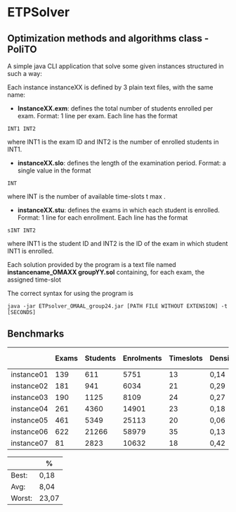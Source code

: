 # ETPSolver
## Optimization methods and algorithms class - PoliTO

A simple java CLI application that solve some given instances structured in such a way:

Each instance instanceXX is defined by 3 plain text files, with the same name:
* **InstanceXX.exm**: defines the total number of students enrolled per exam.
Format: 1 line per exam. Each line has the format
```
INT1 INT2
```
where INT1 is the exam ID and INT2 is the number of enrolled students in INT1.

* **instanceXX.slo**: defines the length of the examination period.
Format: a single value in the format
```
INT
```
where INT is the number of available time-slots t max .

* **instanceXX.stu**: defines the exams in which each student is enrolled.
Format: 1 line for each enrollment. Each line has the format
```
sINT INT2
```
where INT1 is the student ID and INT2 is the ID of the exam in which student
INT1 is enrolled.

Each solution provided by the program is a text file named **instancename_OMAXX groupYY.sol** containing, for
each exam, the assigned time-slot

The correct syntax for using the program is
```
java -jar ETPsolver_OMAAL_group24.jar [PATH FILE WITHOUT EXTENSION] -t [SECONDS] 
```
## Benchmarks
|            | Exams | Students | Enrolments | Timeslots | Density | Reference | Benchmark | Gap % |
|------------|-------|----------|------------|-----------|---------|-----------|-----------|-------|
| instance01 |   139 |      611 |       5751 |        13 |    0,14 |   157,033 |   157,317 |  0,18 |
| instance02 |   181 |      941 |       6034 |        21 |    0,29 |    34,709 |    36,577 |  5,38 |
| instance03 |   190 |     1125 |       8109 |        24 |    0,27 |    32,627 |    33,886 |  3,86 |
| instance04 |   261 |     4360 |      14901 |        23 |    0,18 |     7,717 |     8,407 |  8,94 |
| instance05 |   461 |     5349 |      25113 |        20 |    0,06 |    12,901 |    14,246 | 10,42 |
| instance06 |   622 |    21266 |      58979 |        35 |    0,13 |     3,045 |     3,747 | 23,07 |
| instance07 |    81 |     2823 |      10632 |        18 |    0,42 |    10,050 |    10,498 |  4,45 |

|        |   %   |
|--------|-------|
| Best:  |  0,18 |
| Avg:   |  8,04 |
| Worst: | 23,07 |




